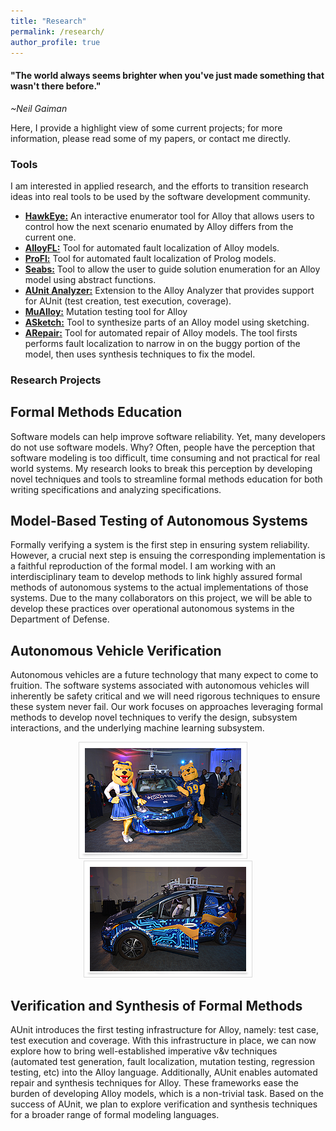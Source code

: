 ```yaml
---
title: "Research"
permalink: /research/
author_profile: true
---
```


<h4>"The world always seems brighter when you've just made something that wasn't there before."</h4>
 
 *~Neil Gaiman*


Here, I provide a highlight view of some current projects; for more information, please read some of my papers, or contact me directly.



### <i class="fa fa-fw fa-code-branch" aria-hidden="true"></i> Tools

I am interested in applied research, and the efforts to transition research ideas into real tools to be used by the software development community.
  * **[HawkEye:](https://github.com/alloy-hawkeye/Hawkeye)** An interactive enumerator tool for Alloy that allows users to control how the next scenario enumated by Alloy differs from the current one.
  * **[AlloyFL:](https://AlloyFL.github.io)** Tool for automated fault localization of Alloy models.
  * **[ProFl:](https://github.com/geoorge1d127/ProFl)** Tool for automated fault localization of Prolog models.
  * **[Seabs:](https://github.com/Allisonius/Seabs)** Tool to allow the user to guide solution enumeration for an Alloy model using abstract functions.
  * **[AUnit Analyzer:](https://sites.google.com/view/aunitanalyzer)** Extension to the Alloy Analyzer that provides support for AUnit (test creation, test execution, coverage).
  * **[MuAlloy:](https://github.com/kaiyuanw/MuAlloy)** Mutation testing tool for Alloy 
  * **[ASketch:](https://github.com/kaiyuanw/ASketch)** Tool to synthesize parts of an Alloy model using sketching.
  * **[ARepair:](https://github.com/kaiyuanw/ARepair)** Tool for automated repair of Alloy models. The tool firsts performs fault localization to narrow in on the buggy portion of the model, then uses synthesis techniques to fix the model.
  
### <i class="fa fa-fw fa-cogs" aria-hidden="true"></i> Research Projects

## <i class="fa fa-fw fa-book-reader" aria-hidden="true"></i> Formal Methods Education
Software models can help improve software reliability. Yet, many developers do not use software models. Why? Often, people have the perception that software modeling is too difficult, time consuming and not practical for real world systems. My research looks to break this perception by developing novel techniques and tools to streamline formal methods education for both writing specifications and analyzing specifications. 

## <i class="fa fa-fw fa-robot" aria-hidden="true"></i> Model-Based Testing of Autonomous Systems 
Formally verifying a system is the first step in ensuring system reliability. However, a crucial next step is ensuing the corresponding implementation is a faithful reproduction of the formal model. I am working with an interdisciplinary team to develop methods to link highly assured formal methods of autonomous systems to the actual implementations of those systems. Due to the many collaborators on this project, we will be able to develop these practices over operational autonomous systems in the Department of Defense.

## <i class="fa fa-fw fa-car-side" aria-hidden="true"></i> Autonomous Vehicle Verification 
Autonomous vehicles are a future technology that many expect to come to fruition. The software systems associated with autonomous vehicles will inherently be safety critical and we will need rigorous techniques to ensure these system never fail. Our work focuses on approaches leveraging formal methods to develop novel techniques to verify the design, subsystem interactions, and the underlying machine learning subsystem.

<center><img src="../images/auto2.png" alt="SAE-GM Autodrive Challenge"> &nbsp;&nbsp;&nbsp;<img src="../images/auto3.png" alt="SAE-GM Autodrive Challenge"></center>

## <i class="fa fa-fw fa-bug" aria-hidden="true"></i> Verification and Synthesis of Formal Methods
AUnit introduces the first testing infrastructure for Alloy, namely: test case, test execution and coverage. With this infrastructure in place, we can now explore how to bring well-established imperative v&v techniques (automated test generation, fault localization, mutation testing, regression testing, etc) into the Alloy language. Additionally, AUnit enables automated repair and synthesis techniques for Alloy. These frameworks ease the burden of developing Alloy models, which is a non-trivial task. Based on the success of AUnit, we plan to explore verification and synthesis techniques for a broader range of formal modeling languages. 
